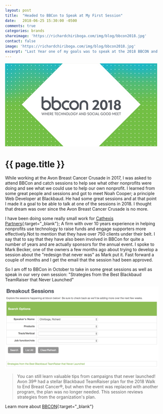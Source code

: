 ```yaml
---
layout: post
title:  "Headed to BBCon to Speak at My First Session"
date:   2018-06-25 15:30:00 -0500
comments: true
categories: brands
shareimage: 'https://richardchiriboga.com/img/blog/bbcon2018.jpg'
contact: false
image: 'https://richardchiriboga.com/img/blog/bbcon2018.jpg'
excerpt: "Last Year one of my goals was to speak at the 2018 BBCON and I spoke it into reality."
---
```

<img src="/img/blog/bbcon2018.jpg" class="img-responsive center-block featured-blog-img" />

# {{ page.title }}

While working at the Avon Breast Cancer Crusade in 2017, I was asked to attend BBCon and catch sessions to help see what other nonprofits were doing and see what we could use to help our own nonprofit. I learned from some great people and sessions and got to meet Noah Cooper; a principle Web Developer at Blackbaud. He had some great sessions and at that point I made it a goal to be able to talk at one of the sessions in 2018. I thought that dream was over since the Avon Breast Cancer Crusade is no more. 

I have been doing some really small work for [Cathexis Partners](http://cathexispartners.com "Cathexis Partners"){:target="_blank"}; A firm with over 10 years experience in helping nonprofits use technology to raise funds and engage supporters more effectively.Not to mention that they have over 750 clients under their belt. I say that to say that they have also been involved in BBCon for quite a number of years and are actually sponsors for the annual event. I spoke to Mark Becker, one of the owners a few months ago about trying to develop a session about the "redesign that never was" as Mark put it. Fast forward a couple of months and I get the email that the session had been approved. 

So I am off to BBCon in October to take in some great sessions as well as speak in our very own session: "Strategies from the Best Blackbaud TeamRaiser that Never Launched"

<img src="/img/blog/chiriboga-speaking-bbcon-2018.png" class="img-responsive center-block featured-blog-img" />

> You can still learn valuable tips from campaigns that never launched! Avon 39® had a stellar Blackbaud TeamRaiser plan for the 2018 Walk to End Breast Cancer®, but when the event was replaced with another program, the plan was no longer needed. This session reviews strategies from the organization's plan.

Learn more about [BBCON](https://bbconference.com "BBCON"){:target="_blank"}